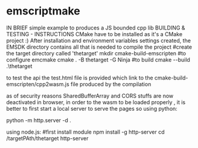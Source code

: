 # emscriptmake

IN BRIEF
simple example to produces a JS bounded cpp lib 
BUILDING & TESTING  -  INSTRUCTIONS
CMake have to be installed as it's a CMake project :)
After installation and environment variables settings created, the EMSDK directory contains all that is needed to compile the project
#create the target directory called 'thetarget'
mkdir cmake-build-emscripten
#to configure 
emcmake cmake . -B thetarget -G Ninja
#to build
cmake --build .\thetarget

to test the api the test.html file is provided which link to the cmake-build-emscripten/cpp2wasm.js file produced by the compilation

as of security reasons SharedBufferArray and CORS stuffs are now deactivated in browser, in order to the wasm to be loaded  properly , it is better to first start a local server to serve the pages
so using python:

python -m http.server -d .

using node.js:
#first install module
npm install -g http-server
cd /targetPAth/thetarget
http-server
